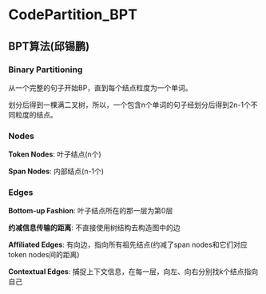 # CodePartition_BPT

## BPT算法(邱锡鹏)

### Binary Partitioning

从一个完整的句子开始BP，直到每个结点粒度为一个单词。

划分后得到一棵满二叉树，所以，一个包含n个单词的句子经划分后得到2n-1个不同粒度的结点。

### Nodes

**Token Nodes**: 叶子结点(n个)

**Span Nodes**: 内部结点(n-1个)

### Edges

**Bottom-up Fashion**: 叶子结点所在的那一层为第0层

**约减信息传输的距离**: 不直接使用树结构去构造图中的边

**Affiliated Edges**: 有向边，指向所有祖先结点(约减了span nodes和它们对应token nodes间的距离)

**Contextual Edges**: 捕捉上下文信息，在每一层，向左、向右分别找k个结点指向自己
